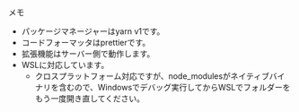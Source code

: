 メモ

- パッケージマネージャーはyarn v1です。
- コードフォーマッタはprettierです。
- 拡張機能はサーバー側で動作します。
- WSLに対応しています。
  - クロスプラットフォーム対応ですが、node_modulesがネイティブバイナリを含むので、Windowsでデバッグ実行してからWSLでフォルダーをもう一度開き直してください。